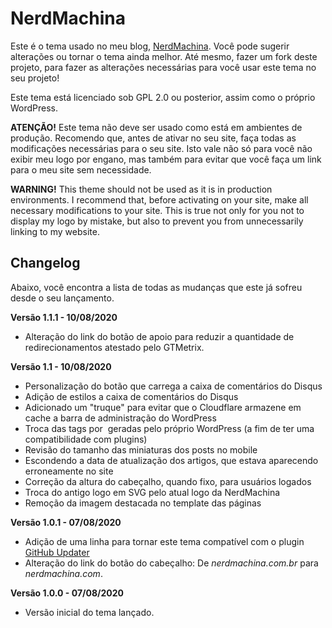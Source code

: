 # NerdMachina

Este é o tema usado no meu blog, [NerdMachina](https://nerdmachina.com). Você pode sugerir alterações ou tornar o tema ainda melhor. Até mesmo, fazer um fork deste projeto, para fazer as alterações necessárias para você usar este tema no seu projeto!

Este tema está licenciado sob GPL 2.0 ou posterior, assim como o próprio WordPress.

**ATENÇÃO!** Este tema não deve ser usado como está em ambientes de produção. Recomendo que, antes de ativar no seu site, faça todas as modificações necessárias para o seu site. Isto vale não só para você não exibir meu logo por engano, mas também para evitar que você faça um link para o meu site sem necessidade.

**WARNING!** This theme should not be used as it is in production environments. I recommend that, before activating on your site, make all necessary modifications to your site. This is true not only for you not to display my logo by mistake, but also to prevent you from unnecessarily linking to my website.

## Changelog
Abaixo, você encontra a lista de todas as mudanças que este já sofreu desde o seu lançamento.

**Versão 1.1.1 - 10/08/2020**
- Alteração do link do botão de apoio para reduzir a quantidade de redirecionamentos atestado pelo GTMetrix.

**Versão 1.1 - 10/08/2020**
- Personalização do botão que carrega a caixa de comentários do Disqus
- Adição de estilos a caixa de comentários do Disqus
- Adicionado um "truque" para evitar que o Cloudflare armazene em cache a barra de administração do WordPress
- Troca das tags <picture> por <img> geradas pelo próprio WordPress (a fim de ter uma compatibilidade com plugins)
- Revisão do tamanho das miniaturas dos posts no mobile
- Escondendo a data de atualização dos artigos, que estava aparecendo erroneamente no site
- Correção da altura do cabeçalho, quando fixo, para usuários logados
- Troca do antigo logo em SVG pelo atual logo da NerdMachina
- Remoção da imagem destacada no template das páginas

**Versão 1.0.1 - 07/08/2020**
- Adição de uma linha para tornar este tema compatível com o plugin [GitHub Updater](https://github.com/afragen/github-updater)
- Alteração do link do botão do cabeçalho: De *nerdmachina.com.br* para *nerdmachina.com*.

**Versão 1.0.0 - 07/08/2020**
- Versão inicial do tema lançado.
